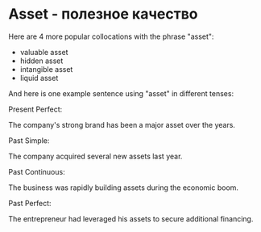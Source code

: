 # Asset - полезное качество

Here are 4 more popular collocations with the phrase "asset":

- valuable asset
- hidden asset
- intangible asset
- liquid asset

And here is one example sentence using "asset" in different tenses:

Present Perfect:

The company's strong brand has been a major asset over the years.

Past Simple:

The company acquired several new assets last year.

Past Continuous:

The business was rapidly building assets during the economic boom.

Past Perfect:

The entrepreneur had leveraged his assets to secure additional financing.

